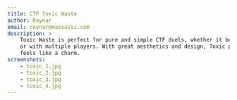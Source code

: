 ```yaml
---
title: CTF Toxic Waste
author: Raynar
email: raynar@massassi.com
description: >
    Toxic Waste is perfect for pure and simple CTF duels, whether it be one-one-one
    or with multiple players. With great aesthetics and design, Toxic plays and
    feels like a charm.
screenshots:
    - toxic_1.jpg
    - toxic_2.jpg
    - toxic_3.jpg
    - toxic_4.jpg
---
```

